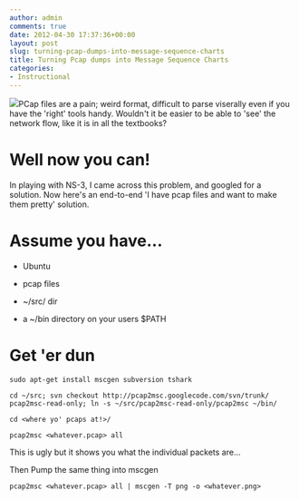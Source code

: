 ```yaml
---
author: admin
comments: true
date: 2012-04-30 17:37:36+00:00
layout: post
slug: turning-pcap-dumps-into-message-sequence-charts
title: Turning Pcap dumps into Message Sequence Charts
categories:
- Instructional
---
```


[![](http://www.andrewbolster.info/wp-content/uploads/2012/04/avses-tosip-300x238.png)](http://www.andrewbolster.info/wp-content/uploads/2012/04/avses-tosip.png)PCap files are a pain; weird format, difficult to parse viserally even if you have the 'right' tools handy. Wouldn't it be easier to be able to 'see' the network flow, like it is in all the textbooks?

# Well now you can!

In playing with NS-3, I came across this problem, and googled for a solution. Now here's an end-to-end 'I have pcap files and want to make them pretty' solution.

# Assume you have...

	
  * Ubuntu

	
  * pcap files

	
  * ~/src/ dir

	
  * a ~/bin directory on your users $PATH

# Get 'er dun

`sudo apt-get install mscgen subversion tshark`

`cd ~/src;
svn checkout http://pcap2msc.googlecode.com/svn/trunk/ pcap2msc-read-only; ln -s ~/src/pcap2msc-read-only/pcap2msc ~/bin/`

`cd <where yo' pcaps at!>/`

`pcap2msc <whatever.pcap> all`

This is ugly but it shows you what the individual packets are...

Then Pump the same thing into mscgen

`pcap2msc <whatever.pcap> all | mscgen -T png -o <whatever.png>
`

